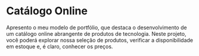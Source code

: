 # Catálogo Online
Apresento o meu modelo de portfólio, que destaca o desenvolvimento de um catálogo online abrangente de produtos de tecnologia. Neste projeto, você poderá explorar nossa seleção de produtos, verificar a disponibilidade em estoque e, é claro, conhecer os preços.
